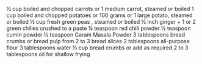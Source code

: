 ½ cup boiled and chopped carrots or 1 medium carrot, steamed or boiled
1 cup boiled and chopped potatoes or 100 grams or 1 large potato, steamed or boiled
½ cup fresh green peas , steamed or boiled
½ inch ginger + 1 or 2 green chilies crushed to a paste
¼ teaspoon red chili powder
½ teaspoon cumin powder
½ teaspoon Garam Masala Powder
3 tablespoons bread crumbs or bread pulp from 2 to 3 bread slices
2 tablespoons all-purpose flour
3 tablespoons water
⅓ cup bread crumbs or add as required
2 to 3 tablespoons oil for shallow frying